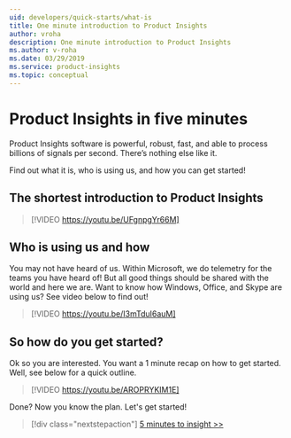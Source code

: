 ```yaml
---
uid: developers/quick-starts/what-is
title: One minute introduction to Product Insights
author: vroha
description: One minute introduction to Product Insights
ms.author: v-roha
ms.date: 03/29/2019
ms.service: product-insights
ms.topic: conceptual
---
```


# <a id="what_is"></a>Product Insights in five minutes 

Product Insights software is powerful, robust, fast, and able to process billions of signals per second. There’s nothing else like it.

Find out what it is, who is using us, and how you can get started! 

## The shortest introduction to Product Insights 

> [!VIDEO https://youtu.be/UFgnpgYr66M]

## <a id="who_uses"></a>Who is using us and how 

You may not have heard of us. Within Microsoft, we do telemetry for the teams you have heard of! But all good things should be shared with the world and here we are. Want to know how Windows, Office, and Skype are using us? See video below to find out! 

> [!VIDEO https://youtu.be/I3mTduI6auM]

## <a id="how_start"></a>So how do you get started? 

Ok so you are interested. You want a 1 minute recap on how to get started. Well, see below for a quick outline. 

> [!VIDEO https://youtu.be/AROPRYKIM1E]

Done? Now you know the plan. Let's get started! 

> [!div class="nextstepaction"]
> [5 minutes to insight >>](1_explore-signals.md)




